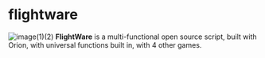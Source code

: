 # flightware
![image(1)(2)](https://user-images.githubusercontent.com/91488137/180485339-6ddade39-e22b-46dc-92d9-e6a1230065ad.png)
**FlightWare**  is a multi-functional open source script, built with Orion, with universal functions built in, with 4 other games.
